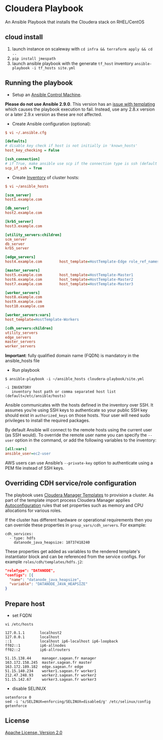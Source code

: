 # Cloudera Playbook 

An Ansible Playbook that installs the Cloudera stack on RHEL/CentOS

## cloud install

1. launch instance on scaleway with `cd infra && terraform apply && cd ..`
2. `pip install jmespath`
3. launch ansible playbook with the generate `tf_host` inventory `ansible-playbook -i tf_hosts site.yml`

## Running the playbook

* Setup an [Ansible Control Machine](http://docs.ansible.com/ansible/intro_installation.html). 

**Please do not use Ansible 2.9.0**. This version has an [issue with templating](https://github.com/ansible/ansible/issues/64745) which causes the playbook execution to fail. Instead, use any 2.8.x version or a later 2.9.x version as these are not affected. 

* Create Ansible configuration (optional):

```ini
$ vi ~/.ansible.cfg

[defaults]
# disable key check if host is not initially in 'known_hosts'
host_key_checking = False

[ssh_connection]
# if True, make ansible use scp if the connection type is ssh (default is sftp)
scp_if_ssh = True
```

* Create [Inventory](http://docs.ansible.com/ansible/intro_inventory.html) of cluster hosts:

```ini
$ vi ~/ansible_hosts

[scm_server]
host1.example.com

[db_server]
host2.example.com

[krb5_server]
host3.example.com

[utility_servers:children]
scm_server
db_server
krb5_server

[edge_servers]
host4.example.com        host_template=HostTemplate-Edge role_ref_names=HDFS-HTTPFS-1

[master_servers]
host5.example.com        host_template=HostTemplate-Master1
host6.example.com        host_template=HostTemplate-Master2
host7.example.com        host_template=HostTemplate-Master3

[worker_servers]
host8.example.com
host9.example.com
host10.example.com

[worker_servers:vars]
host_template=HostTemplate-Workers

[cdh_servers:children]
utility_servers
edge_servers
master_servers
worker_servers
```

**Important**: fully qualified domain name (FQDN) is mandatory in the ansible_hosts file
   
* Run playbook
 
```shell
$ ansible-playbook -i ~/ansible_hosts cloudera-playbook/site.yml
    
-i INVENTORY
   inventory host path or comma separated host list (default=/etc/ansible/hosts)
```

Ansible communicates with the hosts defined in the inventory over SSH. It assumes you’re using SSH keys to authenticate so your public SSH key should exist in ``authorized_keys`` on those hosts. Your user will need sudo privileges to install the required packages.

By default Ansible will connect to the remote hosts using the current user (as SSH would). To override the remote user name you can specify the ``--user`` option in the command, or add the following variables to the inventory:

```ini
[all:vars]
ansible_user=ec2-user
```

AWS users can use Ansible’s ``--private-key`` option to authenticate using a PEM file instead of SSH keys.

## Overriding CDH service/role configuration

The playbook uses [Cloudera Manager Templates](https://www.cloudera.com/documentation/enterprise/latest/topics/install_cluster_template.html) to provision a cluster.
As part of the template import process Cloudera Manager applies [Autoconfiguration](https://www.cloudera.com/documentation/enterprise/latest/topics/cm_mc_autoconfig.html)
rules that set properties such as memory and CPU allocations for various roles.

If the cluster has different hardware or operational requirements then you can override these properties in ``group_vars/cdh_servers``. 
For example:

```
cdh_services:
  - type: hdfs        
    datanode_java_heapsize: 10737418240
```

These properties get added as variables to the rendered template's instantiator block and can be referenced from the service configs.
For example ``roles/cdh/templates/hdfs.j2``:

```json
"roleType": "DATANODE",
"configs": [{
  "name": "datanode_java_heapsize",
  "variable": "DATANODE_JAVA_HEAPSIZE"
}
```

## Prepare host

- set FQDN
```
vi /etc/hosts

127.0.1.1       localhost2
127.0.0.1       localhost
::1             localhost ip6-localhost ip6-loopback
ff02::1         ip6-allnodes
ff02::2         ip6-allrouters

51.15.138.44     manager.sagean.fr manager
163.172.158.245  master.sagean.fr master
163.172.189.182  edge.sagean.fr edge
51.15.140.234    worker1.sagean.fr worker1
212.47.248.93    worker2.sagean.fr worker2
51.15.142.67     worker3.sagean.fr worker3
```


- disable SELINUX
```
setenforce 0
sed -i 's/SELINUX=enforcing/SELINUX=disabled/g' /etc/selinux/config
getenforce
```

License
-----------
[Apache License, Version 2.0](http://www.apache.org/licenses/LICENSE-2.0)
